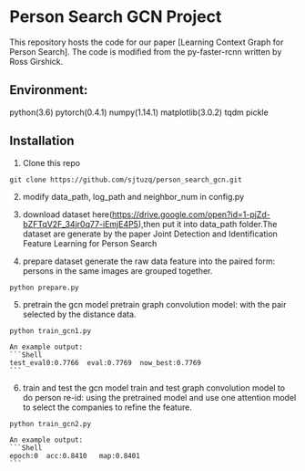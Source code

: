 # Person Search GCN Project

This repository hosts the code for our paper [Learning Context Graph for Person Search]. The code is modified from the py-faster-rcnn written by Ross Girshick.


## Environment:
python(3.6)
pytorch(0.4.1)
numpy(1.14.1)
matplotlib(3.0.2)
tqdm
pickle


## Installation

1. Clone this repo 

  ```Shell
  git clone https://github.com/sjtuzq/person_search_gcn.git
  ```

2. modify data_path, log_path and neighbor_num in config.py

3. download dataset here(https://drive.google.com/open?id=1-pjZd-bZFTqV2F_34jr0q77-iEmjE4P5),then put it into data_path folder.The dataset are generate by the paper Joint Detection and Identification Feature Learning for Person Search

4. prepare dataset 
  generate the raw data feature into the paired form: persons in the same images are grouped together.

  ```Shell
  python prepare.py
  ```

5. pretrain the gcn model
  pretrain graph convolution model: with the pair selected by the distance data.

  ```Shell
  python train_gcn1.py
  ```

	An example output:
    ```Shell
	test_eval0:0.7766  eval:0.7769  now_best:0.7769
    ```

6. train and test the gcn model
 train and test graph convolution model to do person re-id: using the pretrained model and use one attention model to select the companies to refine the feature.

  ```Shell
  python train_gcn2.py
  ```
  
	An example output:
    ```Shell
	epoch:0  acc:0.8410   map:0.8401
    ```
